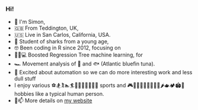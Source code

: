 ### Hi!

- 👋 I'm Simon,
- 🇬🇧 From Teddington, UK,
- 🇺🇸 Live in San Carlos, California, USA.
- 🦈 Student of sharks from a young age,
- 🤓 Been coding in R since 2012, focusing on
- 💨🌲💻 Boosted Regression Tree machine learning, for 
- 🏎 Movement analysis of 🦈 and 🐟 (Atlantic bluefin tuna).
- 🤖 Excited about automation so we can do more interesting work and less dull stuff
- I enjoy various ⚽🏂🏌🏊🏄🤿🏋🏼‍♂️🚴🏼‍♂️ sports and 🎮👨🏼‍🍳😸👷🏼‍♂️🌱🌶🫖🏕🏟🛫 hobbies like a typical human person.
- 💬📫 More details on [my website](http://www.simondedman.com)

<!--
**SimonDedman/SimonDedman** is a ✨ _special_ ✨ repository because its `README.md` (this file) appears on your GitHub profile.
